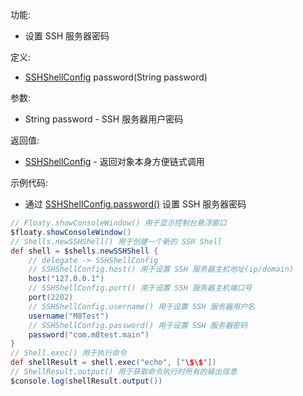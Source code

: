 功能:

+ 设置 SSH 服务器密码

定义:

+ [SSHShellConfig](/API/Shell/SSHShellConfig/README.md) password(String password)

参数:

+ String password - SSH 服务器用户密码

返回值:

+ [SSHShellConfig](/API/Shell/SSHShellConfig/README.md) - 返回对象本身方便链式调用

示例代码:

+ 通过 [SSHShellConfig.password()](/API/Shell/SSHShellConfig/README.md?id=password) 设置 SSH 服务器密码

```groovy
// Floaty.showConsoleWindow() 用于显示控制台悬浮窗口
$floaty.showConsoleWindow()
// Shells.newSSHShell() 用于创建一个新的 SSH Shell
def shell = $shells.newSSHShell {
    // delegate -> SSHShellConfig
    // SSHShellConfig.host() 用于设置 SSH 服务器主机地址(ip/domain)
    host("127.0.0.1")
    // SSHShellConfig.port() 用于设置 SSH 服务器主机端口号
    port(2202)
    // SSHShellConfig.username() 用于设置 SSH 服务器用户名
    username("M8Test")
    // SSHShellConfig.password() 用于设置 SSH 服务器密码
    password("com.m8test.main")
}
// Shell.exec() 用于执行命令
def shellResult = shell.exec("echo", ["\$\$"])
// ShellResult.output() 用于获取命令执行时所有的输出信息
$console.log(shellResult.output())
```
